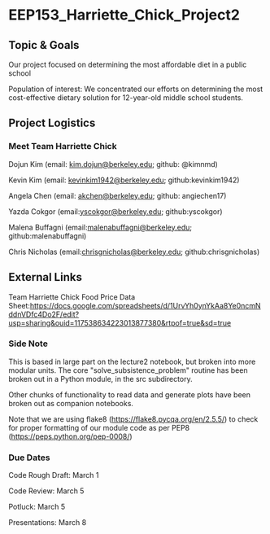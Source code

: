 # EEP153_Harriette_Chick_Project2

## Topic & Goals
Our project focused on determining the most affordable diet in a public school

Population of interest: We concentrated our efforts on determining the most cost-effective dietary solution for 12-year-old middle school students.

## Project Logistics
### Meet Team Harriette Chick

Dojun Kim (email: kim.dojun@berkeley.edu; github: @kimnmd)

Kevin Kim (email: kevinkim1942@berkeley.edu; github:kevinkim1942)

Angela Chen (email: akchen@berkeley.edu; github: angiechen17)

Yazda Cokgor (email:yscokgor@berkeley.edu; github:yscokgor)

Malena Buffagni (email:malenabuffagni@berkeley.edu; github:malenabuffagni)

Chris Nicholas (email:chrisgnicholas@berkeley.edu; github:chrisgnicholas)

## External Links
Team Harriette Chick Food Price Data Sheet:https://docs.google.com/spreadsheets/d/1UrvYh0ynYkAa8Ye0ncmNddnVDfc4Do2F/edit?usp=sharing&ouid=117538634223013877380&rtpof=true&sd=true

### Side Note
This is based in large part on the lecture2 notebook, but broken into more modular units. The core "solve_subsistence_problem" routine has been broken out in a Python module, in the src subdirectory.

Other chunks of functionality to read data and generate plots have been broken out as companion notebooks.

Note that we are using flake8 (https://flake8.pycqa.org/en/2.5.5/) to check for proper formatting of our module code as per PEP8 (https://peps.python.org/pep-0008/)

### Due Dates
Code Rough Draft: March 1

Code Review: March 5

Potluck: March 5

Presentations: March 8



